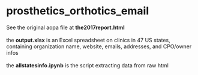 # prosthetics_orthotics_email

See the original aopa file at **the2017report.html**
<br/>
<br/>
the **output.xlsx** is an Excel spreadsheet on clinics in 47 US states, containing organization name, website, emails, addresses, and CPO/owner infos
<br/>
<br/>
the **allstatesinfo.ipynb** is the script extracting data from raw html 
